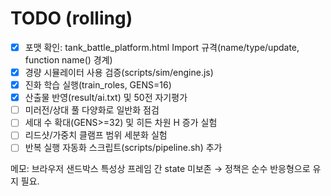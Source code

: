 # TODO (rolling)

- [x] 포맷 확인: tank_battle_platform.html Import 규격(name/type/update, function name() 경계)
- [x] 경량 시뮬레이터 사용 검증(scripts/sim/engine.js)
- [x] 진화 학습 실행(train_roles, GENS=16)
- [x] 산출물 반영(result/ai.txt) 및 50전 자기평가
- [ ] 미러전/상대 풀 다양화로 일반화 점검
- [ ] 세대 수 확대(GENS>=32) 및 히든 차원 H 증가 실험
- [ ] 리드샷/가중치 클램프 범위 세분화 실험
- [ ] 반복 실행 자동화 스크립트(scripts/pipeline.sh) 추가

메모: 브라우저 샌드박스 특성상 프레임 간 state 미보존 → 정책은 순수 반응형으로 유지 필요.
